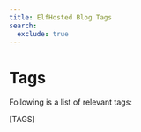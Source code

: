 ```yaml
---
title: ElfHosted Blog Tags
search:
  exclude: true
---
```

# Tags

Following is a list of relevant tags:

[TAGS]
